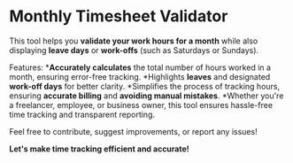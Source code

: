 # Monthly Timesheet Validator
This tool helps you **validate your work hours for a month** while also displaying **leave days** or **work-offs** (such as Saturdays or Sundays).

Features:
***Accurately calculates** the total number of hours worked in a month, ensuring error-free tracking.
*Highlights **leaves** and designated **work-off days** for better clarity.
*Simplifies the process of tracking hours, ensuring **accurate billing** and **avoiding manual mistakes**.
*Whether you're a freelancer, employee, or business owner, this tool ensures hassle-free time tracking and transparent reporting.

Feel free to contribute, suggest improvements, or report any issues!

**Let's make time tracking efficient and accurate!**






